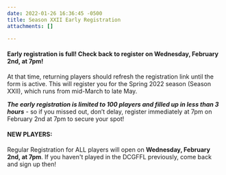 ```yaml
---
date: 2022-01-26 16:36:45 -0500
title: Season XXII Early Registration
attachments: []

---
```

#### Early registration is full!  Check back to register on Wednesday, February 2nd, at 7pm!

At that time, returning players should refresh the registration link until the form is active. This will register you for the Spring 2022 season (Season XXII), which runs from mid-March to late May.

**_The early registration is limited to 100 players and filled up in less than 3 hours_** - so if you missed out, don’t delay, register immediately at 7pm on February 2nd at 7pm to secure your spot! 

#### NEW PLAYERS:

Regular Registration for ALL players will open on **Wednesday, February 2nd, at 7pm**.  If you haven't played in the DCGFFL previously, come back and sign up then!